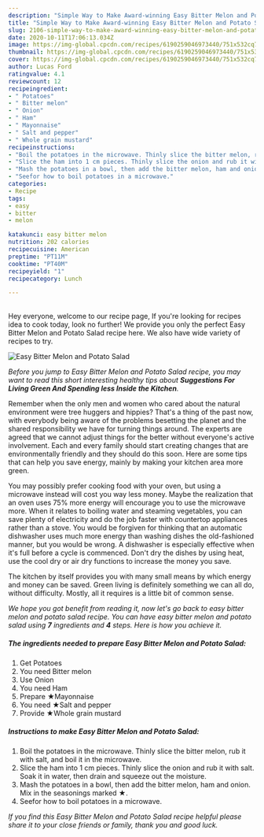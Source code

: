 ```yaml
---
description: "Simple Way to Make Award-winning Easy Bitter Melon and Potato Salad"
title: "Simple Way to Make Award-winning Easy Bitter Melon and Potato Salad"
slug: 2106-simple-way-to-make-award-winning-easy-bitter-melon-and-potato-salad
date: 2020-10-11T17:06:13.034Z
image: https://img-global.cpcdn.com/recipes/6190259046973440/751x532cq70/easy-bitter-melon-and-potato-salad-recipe-main-photo.jpg
thumbnail: https://img-global.cpcdn.com/recipes/6190259046973440/751x532cq70/easy-bitter-melon-and-potato-salad-recipe-main-photo.jpg
cover: https://img-global.cpcdn.com/recipes/6190259046973440/751x532cq70/easy-bitter-melon-and-potato-salad-recipe-main-photo.jpg
author: Lucas Ford
ratingvalue: 4.1
reviewcount: 12
recipeingredient:
- " Potatoes"
- " Bitter melon"
- " Onion"
- " Ham"
- " Mayonnaise"
- " Salt and pepper"
- " Whole grain mustard"
recipeinstructions:
- "Boil the potatoes in the microwave. Thinly slice the bitter melon, rub it with salt, and boil it in the microwave."
- "Slice the ham into 1 cm pieces. Thinly slice the onion and rub it with salt. Soak it in water, then drain and squeeze out the moisture."
- "Mash the potatoes in a bowl, then add the bitter melon, ham and onion. Mix in the seasonings marked ★."
- "Seefor how to boil potatoes in a microwave."
categories:
- Recipe
tags:
- easy
- bitter
- melon

katakunci: easy bitter melon 
nutrition: 202 calories
recipecuisine: American
preptime: "PT11M"
cooktime: "PT40M"
recipeyield: "1"
recipecategory: Lunch

---
```

<br>
Hey everyone, welcome to our recipe page, If you're looking for recipes idea to cook today, look no further! We provide you only the perfect Easy Bitter Melon and Potato Salad recipe here. We also have wide variety of recipes to try.
<br>


![Easy Bitter Melon and Potato Salad](https://img-global.cpcdn.com/recipes/6190259046973440/751x532cq70/easy-bitter-melon-and-potato-salad-recipe-main-photo.jpg)

<i>Before you jump to Easy Bitter Melon and Potato Salad recipe, you may want to read this short interesting healthy tips about 
<strong>Suggestions For Living Green And Spending less Inside the Kitchen</strong>.</i>
</br>

Remember when the only men and women who cared about the natural environment were tree huggers and hippies? That's a thing of the past now, with everybody being aware of the problems besetting the planet and the shared responsibility we have for turning things around. The experts are agreed that we cannot adjust things for the better without everyone's active involvement. Each and every family should start creating changes that are environmentally friendly and they should do this soon. Here are some tips that can help you save energy, mainly by making your kitchen area more green.

You may possibly prefer cooking food with your oven, but using a microwave instead will cost you way less money. Maybe the realization that an oven uses 75% more energy will encourage you to use the microwave more. When it relates to boiling water and steaming vegetables, you can save plenty of electricity and do the job faster with countertop appliances rather than a stove. You would be forgiven for thinking that an automatic dishwasher uses much more energy than washing dishes the old-fashioned manner, but you would be wrong. A dishwasher is especially effective when it's full before a cycle is commenced. Don't dry the dishes by using heat, use the cool dry or air dry functions to increase the money you save.

The kitchen by itself provides you with many small means by which energy and money can be saved. Green living is definitely something we can all do, without difficulty. Mostly, all it requires is a little bit of common sense.


<i>We hope you got benefit from reading it, now let's go back to easy bitter melon and potato salad recipe. You can have easy bitter melon and potato salad using <strong>7</strong> ingredients and <strong>4</strong> steps. Here is how you achieve it.
</i>

##### The ingredients needed to prepare Easy Bitter Melon and Potato Salad:

1. Get  Potatoes
1. You need  Bitter melon
1. Use  Onion
1. You need  Ham
1. Prepare  ★Mayonnaise
1. You need  ★Salt and pepper
1. Provide  ★Whole grain mustard


##### Instructions to make Easy Bitter Melon and Potato Salad:

1. Boil the potatoes in the microwave. Thinly slice the bitter melon, rub it with salt, and boil it in the microwave.
1. Slice the ham into 1 cm pieces. Thinly slice the onion and rub it with salt. Soak it in water, then drain and squeeze out the moisture.
1. Mash the potatoes in a bowl, then add the bitter melon, ham and onion. Mix in the seasonings marked ★.
1. Seefor how to boil potatoes in a microwave.


<i>If you find this Easy Bitter Melon and Potato Salad recipe helpful please share it to your close friends or family, thank you and good luck.</i>
